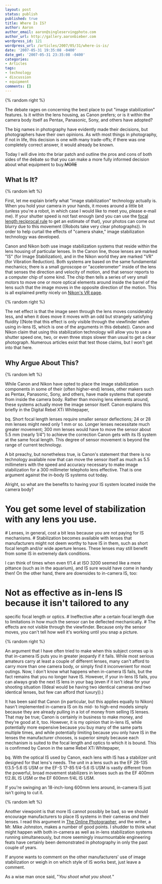 ```yaml
---
layout: post
status: publish
published: true
title: Where Is IS?
author: Aaron
author_email: aaron@singleservingphoto.com
author_url: http://gallery.aaronbieber.com
wordpress_id: 121
wordpress_url: /articles/2007/05/31/where-is-is/
date: '2007-05-31 19:35:08 -0400'
date_gmt: '2007-05-31 23:35:08 -0400'
categories:
- Articles
tags:
- technology
- discussion
- equipment
comments: []
---
```

{% random right %}

The debate rages on concerning the best place to put "image
stabilization" features. Is it within the lens housing, as Canon
prefers; or is it within the camera body itself as Pentax, Panasonic,
Sony, and others have adopted?

The big names in photography have evidently made their decisions, but
photographers have their own opinions. As with most things in
photography, if not in life, this decision is one with many trade-offs;
if there was one completely correct answer, it would already be known.

Today I will dive into the briar patch and outline the pros and cons of
both sides of the debate so that you can make a more fully informed
decision about what equipment to buy.~~MORE~~

## What Is It?

{% random left %}

First, let me explain briefly what "image stabilization" technology
actually is. When you hold your camera in your hands, it moves around a
little bit (unless you're a robot, in which case I would like to meet
you, please e-mail me). If your shutter speed is not fast enough (and
you can use the [focal length reciprocal
rule](/2007/05/22/focal-length-reciprocal-rule.html)
to get an estimate of that), your photos can come out blurry due to this
movement ((Robots take very clear photographs)). In order to help
curtail the effects of "camera shake," image stabilization technology
was developed.

Canon and Nikon both use image stabilization systems that reside within
the lens housing of particular lenses. In the Canon line, those lenses
are marked "IS" (for Image Stabilization), and in the Nikon world they
are marked "VR" (for Vibration Reduction). Both systems are based on the
same fundamental mechanics; there is a small gyroscope or
"accelerometer" inside of the lens that senses the direction and
velocity of motion, and that sensor reports to a computer chip of some
kind. The chip then tells a series of very small motors to move one or
more optical elements around inside the barrel of the lens such that the
image moves in the opposite direction of the motion. This is all
explained pretty nicely on [Nikon's VR
page](http://www.nikon.co.jp/main/eng/portfolio/about/technology/nikon_technology/vr_e/index.htm).

{% random right %}

The net effect is that the image seen through the lens moves
considerably less, and when it does move it moves with an odd but
strangely satisfying fluidity ((Note that this effect is only visible
through the viewfinder when using in-lens IS, which is one of the
arguments in this debate)). Canon and Nikon claim that using this
stabilization technology will allow you to use a shutter speed one, two,
or even three stops slower than usual to get a clear photograph.
Numerous articles exist that test those claims, but I won't get into
that here.

## Why Argue About This?

{% random left %}

While Canon and Nikon have opted to place the image stabilization
components in some of their (often higher-end) lenses, other makers such
as Pentax, Panasonic, Sony, and others, have made systems that operate
from inside the camera body. Rather than moving lens elements around,
these systems actually move the image sensor itself. Canon explains this
briefly in the Digital Rebel XTi Whitepaper,

bq. Short focal length lenses require smaller sensor deflections; 24 or
28 mm lenses might need only 1 mm or so. Longer lenses necessitate much
greater movement; 300 mm lenses would have to move the sensor about 5.5
mm (nearly 1/4”) to achieve the correction Canon gets with its IS system
at the same focal length. This degree of sensor movement is beyond the
range of current technology.

A bit preachy, but nonetheless true, is Canon's statement that there is
no technology available now that can move the sensor itself as much as
5.5 millimeters with the speed and accuracy necessary to make image
stabilization for a 300 millimeter telephoto lens effective. That is one
argument against the in-body IS systems out today.

Alright, so what are the benefits to having your IS system located
inside the camera body?

# You get some level of stabilization with any lens you use.
 \# Lenses, in general, cost a bit less because you are not paying for
IS mechanisms.
 \# Stabilization becomes available with lenses that manufacturers might
not deem worthy to have IS in them, such as short focal length and/or
wide aperture lenses. These lenses may still benefit from some IS in
extremely dark conditions.

I can think of times when even f/1.4 at ISO 3200 seemed like a mere
pittance (such as in the aquarium), and IS sure would have come in handy
then! On the other hand, there are downsides to in-camera IS, too:

# Not as effective as in-lens IS because it isn't tailored to any
specific focal length or optics.
 \# Ineffective after a certain focal length due to limitations in how
much the sensor can be deflected mechanically.
 \# The effects are not visible through the viewfinder. Because only the
sensor moves, you can't tell how well it's working until you snap a
picture.

{% random right %}

An argument that I have often tried to make when this subject comes up
is that in-camera IS puts you in greater jeopardy if it fails. While
most serious amateurs carry at least a couple of different lenses, many
can't afford to carry more than one camera body, or simply find it
inconvenient for most outings. Now, I don't know what happens when
in-camera IS fails, but the fact remains that you no longer have IS.
However, if your in-lens IS fails, you can always grab the next IS lens
in your bag (even if it isn't ideal for your shooting situation ((Ideal
would be having two identical cameras _and_ two identical lenses, but
few can afford _that_ luxury)).)

It has been said that Canon (in particular, but this applies equally to
Nikon) hasn't implemented in-camera IS on its mid- to high-end models
simply because they are already pulling in a lot of money from selling
IS lenses. That may be true; Canon is certainly in business to make
money, and they're good at it, too. However, it is my opinion that
in-lens IS, while potentially more expensive because you buy many of the
same parts multiple times, and while potentially limiting because you
only have IS in the lenses the manufacturer chooses, is superior simply
because each mechanism is suited to the focal length and optics to which
it is bound. This is confirmed by Canon in the same Rebel XTi
Whitepaper,

bq. With the optical IS used by Canon, each lens with IS has a
stabilizer unit designed for that lens's needs. The unit in a lens such
as the EF 28-135 f/3.5-5.6 IS USM or the EF-S 17-85 f/4-5.6 IS USM is
vastly different from the powerful, broad movement stabilizers in lenses
such as the EF 400mm f/2.8L IS USM or the EF 600mm f/4L IS USM.

If you're swinging an 18-inch-long 600mm lens around, in-camera IS just
isn't going to cut it.

{% random left %}

Another viewpoint is that more IS cannot possibly be bad, so we should
encourage manufacturers to place IS systems in their cameras *and*
their lenses. I read this argument in [The Online
Photographer](http://theonlinephotographer.blogspot.com/2006/12/more-on-in-camera-vs-in-lens-image.html),
and the writer, a Mr. Mike Johnston, makes a number of good points. I
shudder to think what might happen with both in-camera as well as
in-lens stabilization systems running simultaneously, but more seemingly
insurmountable engineering feats have certainly been demonstrated in
photography in only the past couple of years.

If anyone wants to comment on the other manufacturers' use of image
stabilization or weigh in on which style of IS works best, just leave a
comment.

As a wise man once said, "_You shoot what you shoot._"
